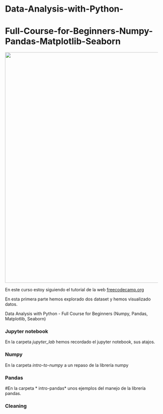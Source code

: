 # Data-Analysis-with-Python-
# Full-Course-for-Beginners-Numpy-Pandas-Matplotlib-Seaborn 
<img src="https://upload.wikimedia.org/wikipedia/commons/3/39/FreeCodeCamp_logo.png" style="width:760px"></img> 

En este curso estoy siguiendo el tutorial de la web [freecodecamp.org](https://www.freecodecamp.org/)

En esta primera parte hemos explorado dos dataset y hemos visualizado datos. 

Data Analysis with Python - Full Course for Beginners (Numpy, Pandas, Matplotlib, Seaborn)

### Jupyter notebook

En la carpeta *jupyter_lab* hemos recordado el jupyter notebook, sus atajos. 

### Numpy

En la carpeta *intro-to-numpy* a un repaso de la librería numpy

### Pandas

#En la carpeta * intro-pandas* unos ejemplos del manejo de la librería pandas.

### Cleaning